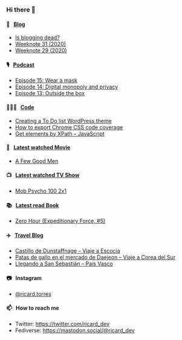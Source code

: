 ### Hi there 👋

#### 📝 &nbsp;&nbsp;[Blog](https://ricard.blog)

- [Is blogging dead?](https://ricard.blog/rant/is-blogging-dead/)
- [Weeknote 31 (2020)](https://ricard.blog/weeknote/week-31-2020/)
- [Weeknote 29 (2020)](https://ricard.blog/weeknote/week-29-2020/)

#### 🎙 &nbsp;&nbsp;[Podcast](https://ricard.blog/podcast)

- [Episode 15: Wear a mask](https://anchor.fm/quicoto/episodes/Episode-15-Wear-a-mask-egbalg)
- [Episode 14: Digital monopoly and privacy](https://anchor.fm/quicoto/episodes/Episode-14-Digital-monopoly-and-privacy-eeg61m)
- [Episode 13: Outside the box](https://anchor.fm/quicoto/episodes/Episode-13-Outside-the-box-ed6vpi)

#### 👨🏻‍💻 &nbsp;&nbsp;[Code](https://ricard.dev)

- [Creating a To Do list WordPress theme](https://ricard.dev/creating-a-to-do-list-wordpress-theme/)
- [How to export Chrome CSS code coverage](https://ricard.dev/how-to-export-chrome-css-code-coverage/)
- [Get elements by XPath – JavaScript](https://ricard.dev/get-elements-by-xpath-javascript/)

#### 🍿 &nbsp;&nbsp;[Latest watched Movie](https://quicoto.github.io/reviews/movies/)

- [A Few Good Men](https://quicoto.github.io/reviews/movies/a-few-good-men/)

#### 📺 &nbsp;&nbsp;[Latest watched TV Show](https://quicoto.github.io/reviews/tv-shows)

- [Mob Psycho 100 2x1](https://quicoto.github.io/reviews/tv-shows/mob-psycho-100/2x1/)

#### 📚 &nbsp;&nbsp;[Latest read Book](https://ricard.blog/books/)

- [Zero Hour (Expeditionary Force, #5)](https://www.goodreads.com/review/show/3162770886?utm_medium=api&amp;utm_source=rss)

#### ✈️ &nbsp;&nbsp;[Travel Blog](https://www.quicoto.com/)

- [Castillo de Dunstaffnage – Viaje a Escocia](https://www.quicoto.com/castillo-de-dunstaffnage-viaje-a-escocia/)
- [Patas de gallo en el mercado de Daejeon – Viaje a Corea del Sur](https://www.quicoto.com/patas-de-gallo-viaje-a-corea-del-sur/)
- [Llegando a San Sebastián – País Vasco](https://www.quicoto.com/llegando-a-san-sebastian-pais-vasco/)

#### 📷 &nbsp;&nbsp;Instagram
- [@ricard.torres](https://www.instagram.com/ricard.torres/)

#### 📫 &nbsp;&nbsp;How to reach me

- Twitter: https://twitter.com/ricard_dev
- Fediverse: https://mastodon.social/@ricard_dev
